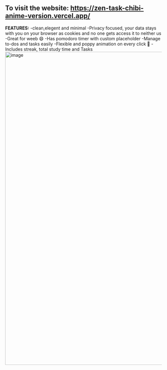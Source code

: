 To visit the website:
https://zen-task-chibi-anime-version.vercel.app/
--
**FEATURES:**
-clean,elegent and minimal
 -Privacy focused, your data stays with you on your browser as cookies and no one gets access it to neither us
 -Great for weeb 😄
 -Has pomodoro timer with custom placeholder
 -Manage to-dos and tasks easily
 -Flexible and poppy animation on every click 💮
 -Includes streak, total study time and Tasks
<img width="1706" height="1006" alt="image" src="https://github.com/user-attachments/assets/fe1fff44-c880-4082-80fc-7111cb4fbacc" />
